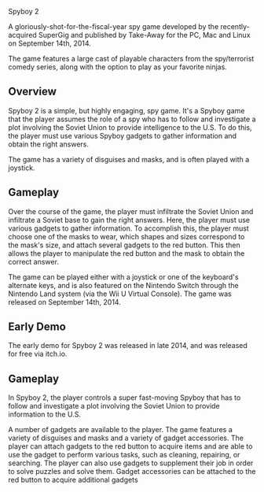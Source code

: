 Spyboy 2

A gloriously-shot-for-the-fiscal-year spy game developed by the recently-acquired SuperGig and published by Take-Away for the PC, Mac and Linux on September 14th, 2014.

The game features a large cast of playable characters from the spy/terrorist comedy series, along with the option to play as your favorite ninjas.

## Overview

Spyboy 2 is a simple, but highly engaging, spy game. It's a Spyboy game that the player assumes the role of a spy who has to follow and investigate a plot involving the Soviet Union to provide intelligence to the U.S. To do this, the player must use various Spyboy gadgets to gather information and obtain the right answers.

The game has a variety of disguises and masks, and is often played with a joystick.

## Gameplay

Over the course of the game, the player must infiltrate the Soviet Union and infiltrate a Soviet base to gain the right answers. Here, the player must use various gadgets to gather information. To accomplish this, the player must choose one of the masks to wear, which shapes and sizes correspond to the mask's size, and attach several gadgets to the red button. This then allows the player to manipulate the red button and the mask to obtain the correct answer.

The game can be played either with a joystick or one of the keyboard's alternate keys, and is also featured on the Nintendo Switch through the Nintendo Land system (via the Wii U Virtual Console). The game was released on September 14th, 2014.

## Early Demo

The early demo for Spyboy 2 was released in late 2014, and was released for free via itch.io.

## Gameplay

In Spyboy 2, the player controls a super fast-moving Spyboy that has to follow and investigate a plot involving the Soviet Union to provide information to the U.S.

A number of gadgets are available to the player. The game features a variety of disguises and masks and a variety of gadget accessories. The player can attach gadgets to the red button to acquire items and are able to use the gadget to perform various tasks, such as cleaning, repairing, or searching. The player can also use gadgets to supplement their job in order to solve puzzles and solve them. Gadget accessories can be attached to the red button to acquire additional gadgets